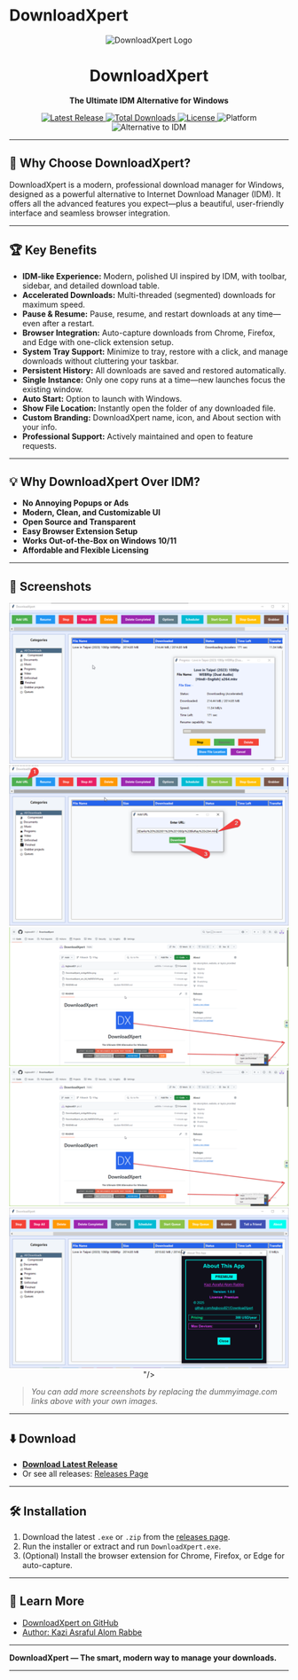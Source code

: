 # DownloadXpert

<!-- LOGO -->
<p align="center">
  <img src="https://dummyimage.com/120x120/2563eb/ffffff&text=DX" alt="DownloadXpert Logo" width="120" height="120"/>
</p>

<h1 align="center">DownloadXpert</h1>
<p align="center"><b>The Ultimate IDM Alternative for Windows</b></p>

<!-- BADGES -->
<p align="center">
  <a href="https://github.com/bigboss821/DownloadXpert/releases/latest">
    <img src="https://img.shields.io/github/v/release/bigboss821/DownloadXpert?label=Latest%20Release&style=for-the-badge" alt="Latest Release"/>
  </a>
  <a href="https://github.com/bigboss821/DownloadXpert/releases">
    <img src="https://img.shields.io/github/downloads/bigboss821/DownloadXpert/total?style=for-the-badge" alt="Total Downloads"/>
  </a>
  <a href="https://github.com/bigboss821/DownloadXpert/blob/main/LICENSE">
    <img src="https://img.shields.io/github/license/bigboss821/DownloadXpert?style=for-the-badge" alt="License"/>
  </a>
  <img src="https://img.shields.io/badge/Platform-Windows-blue?style=for-the-badge" alt="Platform"/>
  <img src="https://img.shields.io/badge/Alternative%20to-IDM-orange?style=for-the-badge" alt="Alternative to IDM"/>
</p>

---

## 🚀 Why Choose DownloadXpert?

DownloadXpert is a modern, professional download manager for Windows, designed as a powerful alternative to Internet Download Manager (IDM). It offers all the advanced features you expect—plus a beautiful, user-friendly interface and seamless browser integration.

---

## 🏆 Key Benefits

- **IDM-like Experience:** Modern, polished UI inspired by IDM, with toolbar, sidebar, and detailed download table.
- **Accelerated Downloads:** Multi-threaded (segmented) downloads for maximum speed.
- **Pause & Resume:** Pause, resume, and restart downloads at any time—even after a restart.
- **Browser Integration:** Auto-capture downloads from Chrome, Firefox, and Edge with one-click extension setup.
- **System Tray Support:** Minimize to tray, restore with a click, and manage downloads without cluttering your taskbar.
- **Persistent History:** All downloads are saved and restored automatically.
- **Single Instance:** Only one copy runs at a time—new launches focus the existing window.
- **Auto Start:** Option to launch with Windows.
- **Show File Location:** Instantly open the folder of any downloaded file.
- **Custom Branding:** DownloadXpert name, icon, and About section with your info.
- **Professional Support:** Actively maintained and open to feature requests.

---

## 💡 Why DownloadXpert Over IDM?

- **No Annoying Popups or Ads**
- **Modern, Clean, and Customizable UI**
- **Open Source and Transparent**
- **Easy Browser Extension Setup**
- **Works Out-of-the-Box on Windows 10/11**
- **Affordable and Flexible Licensing**

---

## 📸 Screenshots

<p align="center">
      <img src="https://raw.githubusercontent.com/bigboss821/DownloadXpert/refs/heads/main/DownloadXpert_win_64_Hd09ZVChFk.png"/>
  <br>
    <img src="https://raw.githubusercontent.com/bigboss821/DownloadXpert/refs/heads/main/DownloadXpert_oniAgdN2bv.png"/>
  <br>
  <img src="https://raw.githubusercontent.com/bigboss821/DownloadXpert/refs/heads/main/chrome_35AYttazHf.png"/>
  <br>
    <img src="https://raw.githubusercontent.com/bigboss821/DownloadXpert/refs/heads/main/chrome_35AYttazHf.png"/>
  <br>
  <img src="https://raw.githubusercontent.com/bigboss821/DownloadXpert/refs/heads/main/DownloadXpert_win_64_An00suNrxU.png"/>
  <br>"/>
</p>

> _You can add more screenshots by replacing the dummyimage.com links above with your own images._

---

## ⬇️ Download

- **[Download Latest Release](https://github.com/bigboss821/DownloadXpert/releases/latest)**
- Or see all releases: [Releases Page](https://github.com/bigboss821/DownloadXpert/releases)

---

## 🛠️ Installation

1. Download the latest `.exe` or `.zip` from the [releases page](https://github.com/bigboss821/DownloadXpert/releases).
2. Run the installer or extract and run `DownloadXpert.exe`.
3. (Optional) Install the browser extension for Chrome, Firefox, or Edge for auto-capture.

---

## 🔗 Learn More

- [DownloadXpert on GitHub](https://github.com/bigboss821/DownloadXpert)
- [Author: Kazi Asraful Alom Rabbe](https://bd.linkedin.com/in/asraful-alam-rabbe-bb8a21190)

---

**DownloadXpert — The smart, modern way to manage your downloads.**

---

<!--
INSTRUCTIONS:
- Replace the dummyimage.com logo and screenshots with your real images when available.
- Update badge links if your repo name or username changes.
-->
